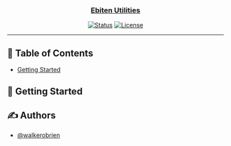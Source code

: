 <p align="center">
  <a href="" rel="noopener">
</p>

<h3 align="center">Ebiten Utilities</h3>

<div align="center">

[![Status](https://img.shields.io/badge/status-active-success.svg)]()
[![License](https://img.shields.io/badge/license-MIT-blue.svg)](/LICENSE)


</div>

---


## 📝 Table of Contents

- [Getting Started](#getting_started)

## 🏁 Getting Started <a name = "getting_started"></a>

## ✍️ Authors <a name = "authors"></a>

- [@walkerobrien](https://github.com/walkerobrien) 




